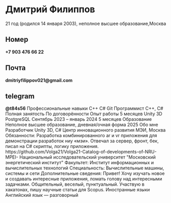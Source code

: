 <h1>Дмитрий Филиппов</h1>
21 год (родился 14 января 2003), неполное высшее образование,Москва
<h2>Номер</h2> <b>+7 903 476 66 22</b> 
<h2>Почта</h2> <b>dmitriyfilippov021@gmail.com</b> <h2>telegram</h2> 
<b>@t84s56</b>
Профессиональные навыки С++ C# Git
Программист C++, C# Полная занятость
По договорённости Опыт работы 5 месяцев
Unity 3D
PostgreSQL
Сентябрь 2023 – январь 2024
5 месяцев
Образование
Неполное высшее образование, дневная/очная форма 2025
Обо мне
Разработчик Unity 3D, C#
Центр инновационного развития МЭИ, Москва
Обязанности:
Разработка комбинированного ar и vr приложения для демонстрации разработок ниу «мэи». Отвечал за сервер, фронт, бек, писал на C# скрипты, логику приложения. https://github.com/Volga21/Volga21-Catalog-of-developments-of-NRU-MPEI-
Национальный исследовательский университет "Московский энергетический институт"
Факультет: Институт информационных и вычислительных технологий Специальность: Вычислительные машины, системы и сети
Дополнительные сведения:
Привет! Хочу изучать новое и создавать интересные приложения, ломать голову над интересными задачками. Общительный, веселый, пунктуальный.
Участвую в хакатонах, пишу научные статьи для Scopus.
Иностранные языки Английский язык — разговорный
